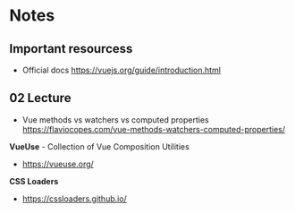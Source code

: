 # Notes

## Important resourcess

- Official docs https://vuejs.org/guide/introduction.html


## 02 Lecture

- Vue methods vs watchers vs computed properties https://flaviocopes.com/vue-methods-watchers-computed-properties/


**VueUse** - Collection of Vue Composition Utilities
- https://vueuse.org/

**CSS Loaders**
- https://cssloaders.github.io/